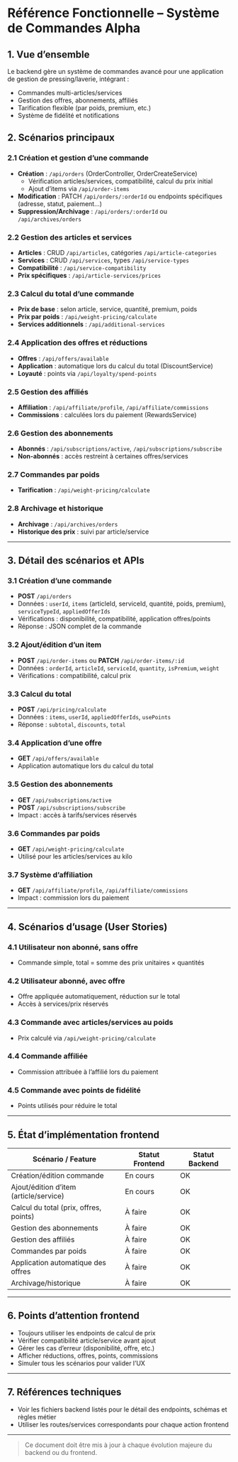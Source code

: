 # Référence Fonctionnelle – Système de Commandes Alpha

## 1. Vue d’ensemble
Le backend gère un système de commandes avancé pour une application de gestion de pressing/laverie, intégrant :
- Commandes multi-articles/services
- Gestion des offres, abonnements, affiliés
- Tarification flexible (par poids, premium, etc.)
- Système de fidélité et notifications

## 2. Scénarios principaux

### 2.1 Création et gestion d’une commande
- **Création** : `/api/orders` (OrderController, OrderCreateService)
  - Vérification articles/services, compatibilité, calcul du prix initial
  - Ajout d’items via `/api/order-items`
- **Modification** : PATCH `/api/orders/:orderId` ou endpoints spécifiques (adresse, statut, paiement…)
- **Suppression/Archivage** : `/api/orders/:orderId` ou `/api/archives/orders`

### 2.2 Gestion des articles et services
- **Articles** : CRUD `/api/articles`, catégories `/api/article-categories`
- **Services** : CRUD `/api/services`, types `/api/service-types`
- **Compatibilité** : `/api/service-compatibility`
- **Prix spécifiques** : `/api/article-services/prices`

### 2.3 Calcul du total d’une commande
- **Prix de base** : selon article, service, quantité, premium, poids
- **Prix par poids** : `/api/weight-pricing/calculate`
- **Services additionnels** : `/api/additional-services`

### 2.4 Application des offres et réductions
- **Offres** : `/api/offers/available`
- **Application** : automatique lors du calcul du total (DiscountService)
- **Loyauté** : points via `/api/loyalty/spend-points`

### 2.5 Gestion des affiliés
- **Affiliation** : `/api/affiliate/profile`, `/api/affiliate/commissions`
- **Commissions** : calculées lors du paiement (RewardsService)

### 2.6 Gestion des abonnements
- **Abonnés** : `/api/subscriptions/active`, `/api/subscriptions/subscribe`
- **Non-abonnés** : accès restreint à certaines offres/services

### 2.7 Commandes par poids
- **Tarification** : `/api/weight-pricing/calculate`

### 2.8 Archivage et historique
- **Archivage** : `/api/archives/orders`
- **Historique des prix** : suivi par article/service

---

## 3. Détail des scénarios et APIs

### 3.1 Création d’une commande
- **POST** `/api/orders`
- Données : `userId`, `items` (articleId, serviceId, quantité, poids, premium), `serviceTypeId`, `appliedOfferIds`
- Vérifications : disponibilité, compatibilité, application offres/points
- Réponse : JSON complet de la commande

### 3.2 Ajout/édition d’un item
- **POST** `/api/order-items` ou **PATCH** `/api/order-items/:id`
- Données : `orderId`, `articleId`, `serviceId`, `quantity`, `isPremium`, `weight`
- Vérifications : compatibilité, calcul prix

### 3.3 Calcul du total
- **POST** `/api/pricing/calculate`
- Données : `items`, `userId`, `appliedOfferIds`, `usePoints`
- Réponse : `subtotal`, `discounts`, `total`

### 3.4 Application d’une offre
- **GET** `/api/offers/available`
- Application automatique lors du calcul du total

### 3.5 Gestion des abonnements
- **GET** `/api/subscriptions/active`
- **POST** `/api/subscriptions/subscribe`
- Impact : accès à tarifs/services réservés

### 3.6 Commandes par poids
- **GET** `/api/weight-pricing/calculate`
- Utilisé pour les articles/services au kilo

### 3.7 Système d’affiliation
- **GET** `/api/affiliate/profile`, `/api/affiliate/commissions`
- Impact : commission lors du paiement

---

## 4. Scénarios d’usage (User Stories)

### 4.1 Utilisateur non abonné, sans offre
- Commande simple, total = somme des prix unitaires × quantités

### 4.2 Utilisateur abonné, avec offre
- Offre appliquée automatiquement, réduction sur le total
- Accès à services/prix réservés

### 4.3 Commande avec articles/services au poids
- Prix calculé via `/api/weight-pricing/calculate`

### 4.4 Commande affiliée
- Commission attribuée à l’affilié lors du paiement

### 4.5 Commande avec points de fidélité
- Points utilisés pour réduire le total

---

## 5. État d’implémentation frontend

| Scénario / Feature                        | Statut Frontend | Statut Backend |
|-------------------------------------------|-----------------|---------------|
| Création/édition commande                 | En cours        | OK            |
| Ajout/édition d’item (article/service)    | En cours        | OK            |
| Calcul du total (prix, offres, points)    | À faire         | OK            |
| Gestion des abonnements                   | À faire         | OK            |
| Gestion des affiliés                      | À faire         | OK            |
| Commandes par poids                       | À faire         | OK            |
| Application automatique des offres        | À faire         | OK            |
| Archivage/historique                      | À faire         | OK            |

---

## 6. Points d’attention frontend
- Toujours utiliser les endpoints de calcul de prix
- Vérifier compatibilité article/service avant ajout
- Gérer les cas d’erreur (disponibilité, offre, etc.)
- Afficher réductions, offres, points, commissions
- Simuler tous les scénarios pour valider l’UX

---

## 7. Références techniques
- Voir les fichiers backend listés pour le détail des endpoints, schémas et règles métier
- Utiliser les routes/services correspondants pour chaque action frontend

---

> Ce document doit être mis à jour à chaque évolution majeure du backend ou du frontend.
